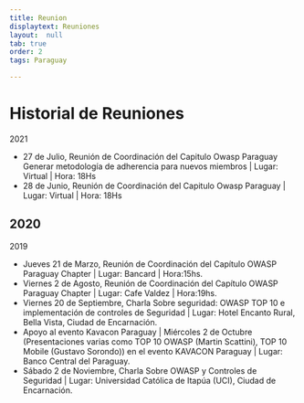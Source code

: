 ```yaml
---
title: Reunion
displaytext: Reuniones
layout:  null
tab: true
order: 2
tags: Paraguay

---
```


# Historial de Reuniones
2021
- 27 de Julio, Reunión de Coordinación del Capitulo Owasp Paraguay Generar metodología de adherencia para nuevos miembros | Lugar: Virtual | Hora: 18Hs
- 28 de Junio, Reunión de Coordinación del Capitulo Owasp Paraguay | Lugar: Virtual | Hora: 18Hs

2020
- 

2019
- Jueves 21 de Marzo, Reunión de Coordinación del Capítulo OWASP Paraguay Chapter | Lugar: Bancard | Hora:15hs.
- Viernes 2 de Agosto, Reunión de Coordinación del Capítulo OWASP Paraguay Chapter | Lugar: Cafe Valdez | Hora:19hs.
- Viernes 20 de Septiembre, Charla Sobre seguridad: OWASP TOP 10 e implementación de controles de Seguridad | Lugar: Hotel Encanto Rural, Bella Vista, Ciudad de Encarnación.
- Apoyo al evento Kavacon Paraguay | Miércoles 2 de Octubre (Presentaciones varias como TOP 10 OWASP (Martin Scattini), TOP 10 Mobile (Gustavo Sorondo)) en el evento KAVACON Paraguay | Lugar: Banco Central del Paraguay.
- Sábado 2 de Noviembre, Charla Sobre OWASP y Controles de Seguridad | Lugar: Universidad Católica de Itapúa (UCI), Ciudad de Encarnación.
